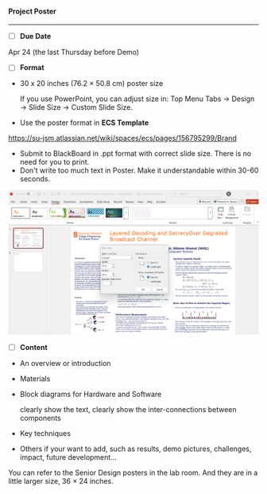#### Project Poster

-----------

- [ ] **Due Date**

Apr 24 (the last Thursday before Demo)

- [ ] **Format**

* 30 x 20 inches (76.2 × 50.8 cm) poster size

  If you use PowerPoint, you can adjust size in:
  Top Menu Tabs -> Design -> Slide Size -> Custom Slide Size.

* Use the poster format in **ECS Template**

https://su-jsm.atlassian.net/wiki/spaces/ecs/pages/156795299/Brand 

* Submit to BlackBoard in .ppt format with correct slide size. There is no need for you to print.
* Don't write too much text in Poster. Make it understandable within 30-60 seconds.


<img src="Pic/poster temp.png" width="800"/>


- [ ] **Content**

* An overview or introduction

* Materials

* Block diagrams for Hardware and Software

  clearly show the text, clearly show the inter-connections between components

* Key techniques

* Others if your want to add, such as results, demo pictures, challenges, impact, future development...

You can refer to the Senior Design posters in the lab room. And they are in a little larger size, 36 × 24 inches.
